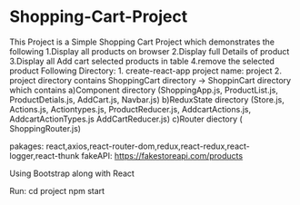 # Shopping-Cart-Project
This Project is a Simple Shopping Cart Project which demonstrates the following
    1.Display all products on browser
    2.Display full Details of product
    3.Display all Add cart selected products in table
    4.remove the selected product
 Following Directory:
      1. create-react-app project name:  project
      2.  project directory contains ShoppingCart directory
              -> ShoppinCart directory which contains
                    a)Component directory (ShoppingApp.js, ProductList.js, ProductDetials.js, AddCart.js, Navbar.js)
                    b)ReduxState directory (Store.js, Actions.js, Actiontypes.js, ProductReducer.js, AddcartActions.js, AddcartActionTypes.js                               AddCartReducer.js)
                    c)Router diectory ( ShoppingRouter.js)
              
pakages:
        react,axios,react-router-dom,redux,react-redux,react-logger,react-thunk
fakeAPI:
        https://fakestoreapi.com/products

Using Bootstrap along with React

Run:
     cd project
     npm start
